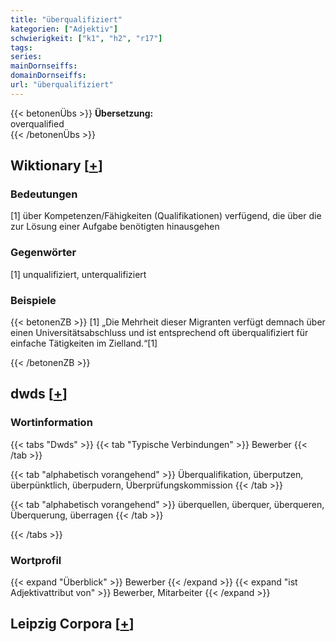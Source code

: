 ```yaml
---
title: "überqualifiziert"
kategorien: ["Adjektiv"]
schwierigkeit: ["k1", "h2", "r17"]
tags:
series:
mainDornseiffs:
domainDornseiffs:
url: "überqualifiziert"
---
```


{{< betonenÜbs >}}
**Übersetzung:**  
overqualified  
{{< /betonenÜbs >}}

## Wiktionary [[+](https://de.wiktionary.org/wiki/überqualifiziert)]

### Bedeutungen
[1] über Kompetenzen/Fähigkeiten (Qualifikationen) verfügend, die über die zur Lösung einer Aufgabe benötigten hinausgehen  

### Gegenwörter
[1] unqualifiziert, unterqualifiziert  

### Beispiele
{{< betonenZB >}}
[1] „Die Mehrheit dieser Migranten verfügt demnach über einen Universitätsabschluss und ist entsprechend oft überqualifiziert für einfache Tätigkeiten im Zielland.“[1]  

{{< /betonenZB >}}


## dwds [[+](https://www.dwds.de/wb/überqualifiziert)]

### Wortinformation
{{< tabs "Dwds" >}}
{{< tab "Typische Verbindungen" >}}
Bewerber
{{< /tab >}}

{{< tab "alphabetisch vorangehend" >}}
Überqualifikation, überputzen, überpünktlich, überpudern, Überprüfungskommission
{{< /tab >}}

{{< tab "alphabetisch vorangehend" >}}
überquellen, überquer, überqueren, Überquerung, überragen
{{< /tab >}}

{{< /tabs >}}

### Wortprofil
{{< expand "Überblick" >}} Bewerber {{< /expand >}}
{{< expand "ist Adjektivattribut von" >}} Bewerber, Mitarbeiter {{< /expand >}}

## Leipzig Corpora [[+](https://corpora.uni-leipzig.de/en/res?word=überqualifiziert&corpusId=deu_newscrawl-public_2018)]

